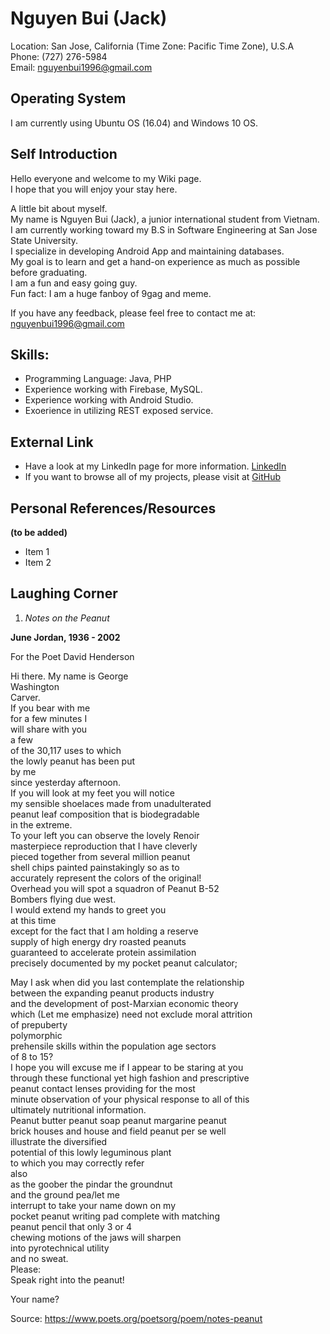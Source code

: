 # Nguyen Bui (Jack)
Location: San Jose, California (Time Zone: Pacific Time Zone), U.S.A  
Phone: (727) 276-5984  
Email: nguyenbui1996@gmail.com  

## Operating System
I am currently using Ubuntu OS (16.04) and Windows 10 OS.

## Self Introduction

Hello everyone and welcome to my Wiki page.  
I hope that you will enjoy your stay here.  

A little bit about myself.  
My name is Nguyen Bui (Jack), a junior international student from Vietnam.    
I am currently working toward my B.S in Software Engineering at San Jose State University.  
I specialize in developing Android App and maintaining databases.  
My goal is to learn and get a hand-on experience as much as possible before graduating.  
I am a fun and easy going guy.  
Fun fact: I am a huge fanboy of 9gag and meme.

If you have any feedback, please feel free to contact me at: nguyenbui1996@gmail.com

## Skills:
* Programming Language: Java, PHP
* Experience working with Firebase, MySQL.
* Experience working with Android Studio.
* Exoerience in utilizing REST exposed service.

## External Link
* Have a look at my LinkedIn page for more information. [LinkedIn](https://www.linkedin.com/in/nguyen-bui-952b95a4/)
* If you want to browse all of my projects, please visit at [GitHub](https://github.com/Jackbui96)

## Personal References/Resources
 **(to be added)**
* Item 1
* Item 2

## Laughing Corner

  1. *Notes on the Peanut*
  
 **June Jordan, 1936 - 2002**

  For the Poet David Henderson

  Hi there. My name is George  
  Washington  
  Carver.  
  If you bear with me  
  for a few minutes I  
  will share with you  
  a few  
  of the 30,117 uses to which  
  the lowly peanut has been put  
  by me  
  since yesterday afternoon.  
  If you will look at my feet you will notice  
  my sensible shoelaces made from unadulterated  
  peanut leaf composition that is biodegradable  
  in the extreme.  
  To your left you can observe the lovely Renoir  
  masterpiece reproduction that I have cleverly  
  pieced together from several million peanut  
  shell chips painted painstakingly so as to  
  accurately represent the colors of the original!  
  Overhead you will spot a squadron of Peanut B-52  
  Bombers flying due west.  
  I would extend my hands to greet you  
  at this time  
  except for the fact that I am holding a reserve  
  supply of high energy dry roasted peanuts  
  guaranteed to accelerate protein assimilation  
  precisely documented by my pocket peanut calculator;   

  May I ask when did you last contemplate the relationship  
  between the expanding peanut products industry  
  and the development of post-Marxian economic theory  
  which (Let me emphasize) need not exclude moral attrition  
  of prepuberty  
  polymorphic  
  prehensile skills within the population age sectors  
  of 8 to 15?  
  I hope you will excuse me if I appear to be staring at you  
  through these functional yet high fashion and prescriptive  
  peanut contact lenses providing for the most  
  minute observation of your physical response to all of this  
  ultimately nutritional information.  
  Peanut butter peanut soap peanut margarine peanut  
  brick houses and house and field peanut per se well  
  illustrate the diversified  
  potential of this lowly leguminous plant  
  to which you may correctly refer  
  also  
  as the goober the pindar the groundnut  
  and the ground pea/let me  
  interrupt to take your name down on my  
  pocket peanut writing pad complete with matching  
  peanut pencil that only 3 or 4  
  chewing motions of the jaws will sharpen  
  into pyrotechnical utility  
  and no sweat.  
  Please:  
  Speak right into the peanut!  

  Your name?

Source: https://www.poets.org/poetsorg/poem/notes-peanut
